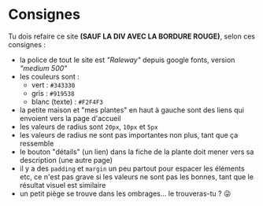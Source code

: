# Consignes
Tu dois refaire ce site **(SAUF LA DIV AVEC LA BORDURE ROUGE)**, selon ces consignes :

- la police de tout le site est *"Raleway"* depuis google fonts, version *"medium 500"*
- les couleurs sont :
    - vert : `#343330`
    - gris : `#919538`
    - blanc (texte) : `#F2F4F3`
- la petite maison et "mes plantes" en haut à gauche sont des liens qui envoient vers la page d'accueil
- les valeurs de radius sont `20px`, `10px` et `5px`
- les valeurs de radius ne sont pas importantes non plus, tant que ça ressemble
- le bouton "détails" (un lien) dans la fiche de la plante doit mener vers sa description (une autre page)
- il y a des `padding` et `margin` un peu partout pour espacer les éléments etc, ce n'est pas grave si les valeurs ne sont pas les bonnes, tant que le résultat visuel est similaire
- un petit piège se trouve dans les ombrages... le trouveras-tu ? 😜